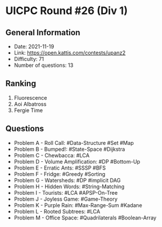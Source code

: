 # UICPC Round #26 (Div 1)
## General Information
- Date: 2021-11-19
- Link: https://open.kattis.com/contests/upanz2
- Difficulty: 71
- Number of questions: 13
## Ranking
1. Fluorescence
2. Aoi Albatross
3. Fergie Time
## Questions
- Problem A - Roll Call: #Data-Structure #Set #Map
- Problem B - Bumped!: #State-Space #Dijkstra
- Problem C - Chewbacca: #LCA
- Problem D - Volume Amplification: #DP #Bottom-Up
- Problem E - Erratic Ants: #SSSP #BFS
- Problem F - Fridge: #Greedy #Sorting
- Problem G - Watersheds: #DP #implicit DAG
- Problem H - Hidden Words: #String-Matching
- Problem I - Tourists: #LCA #APSP-On-Tree
- Problem J - Joyless Game: #Game-Theory
- Problem K - Purple Rain: #Max-Range-Sum #Kadane
- Problem L - Rooted Subtrees: #LCA
- Problem M - Office Space: #Quadrilaterals #Boolean-Array
